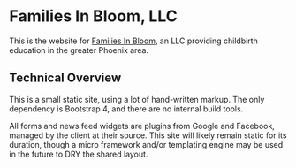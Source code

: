 # Families In Bloom, LLC
This is the website for [Families In Bloom](http://familiesinbloom.net), an LLC providing childbirth education in the greater Phoenix area.

## Technical Overview
This is a small static site, using a lot of hand-written markup. The only dependency is Bootstrap 4, and there are no internal build tools.

All forms and news feed widgets are plugins from Google and Facebook, managed by the client at their source. This site will likely remain static for its duration, though a micro framework and/or templating engine may be used in the future to DRY the shared layout.

